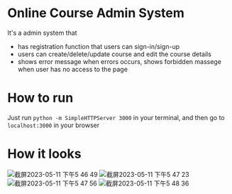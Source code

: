 # Online Course Admin System

It's a admin system that 
 
 - has registration function that users can sign-in/sign-up
 - users can create/delete/update course and edit the course details
 - shows error message when errors occurs, shows forbidden massege when user has no access to the page

# How to run
Just run `python -m SimpleHTTPServer 3000` in your terminal, and then go to `localhost:3000` in your browser

# How it looks

![截屏2023-05-11 下午5 46 49](https://github.com/xunhuangxxx/online_course_admin_system/assets/94649745/d9f1b92c-7f2b-4cc9-b206-c63095e3ece6)
![截屏2023-05-11 下午5 47 23](https://github.com/xunhuangxxx/online_course_admin_system/assets/94649745/2812bd44-4056-450d-b758-827e3e5ada9f)
![截屏2023-05-11 下午5 47 56](https://github.com/xunhuangxxx/online_course_admin_system/assets/94649745/2218dc38-bd18-4220-b1da-de61e1921af7)
![截屏2023-05-11 下午5 48 36](https://github.com/xunhuangxxx/online_course_admin_system/assets/94649745/15a66a6e-8c3d-4744-a317-f622530f52f6)
